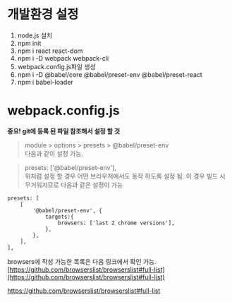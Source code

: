# 개발환경 설정
1. node.js 설치
2. npm init
3. npm i react react-dom
4. npm i -D webpack webpack-cli
5. webpack.config.js파일 생성
6. npm i -D @babel/core @babel/preset-env @babel/preset-react
7. npm i babel-loader


# webpack.config.js 
__중요! git에 등록 된 파일 참조해서 설정 할 것__

> module > options > presets > @babel/preset-env  
다음과 같이 설정 가능.

> presets: ['@babel/preset-env'],  
위처럼 설정 할 경우 어떤 브라우저에서도 동작 하도록 설정 됨.
이 경우 빌드 시 무거워지므로 다음과 같은 설정이 가능

    presets: [
        [
            '@babel/preset-env', {
                targets:{
                    browsers: ['last 2 chrome versions'],
                },
            },
        ],
    ],

browsers에 작성 가능한 목록은 다음 링크에서 확인 가능.
[https://github.com/browserslist/browserslist#full-list](https://github.com/browserslist/browserslist#full-list)


https://github.com/browserslist/browserslist#full-list